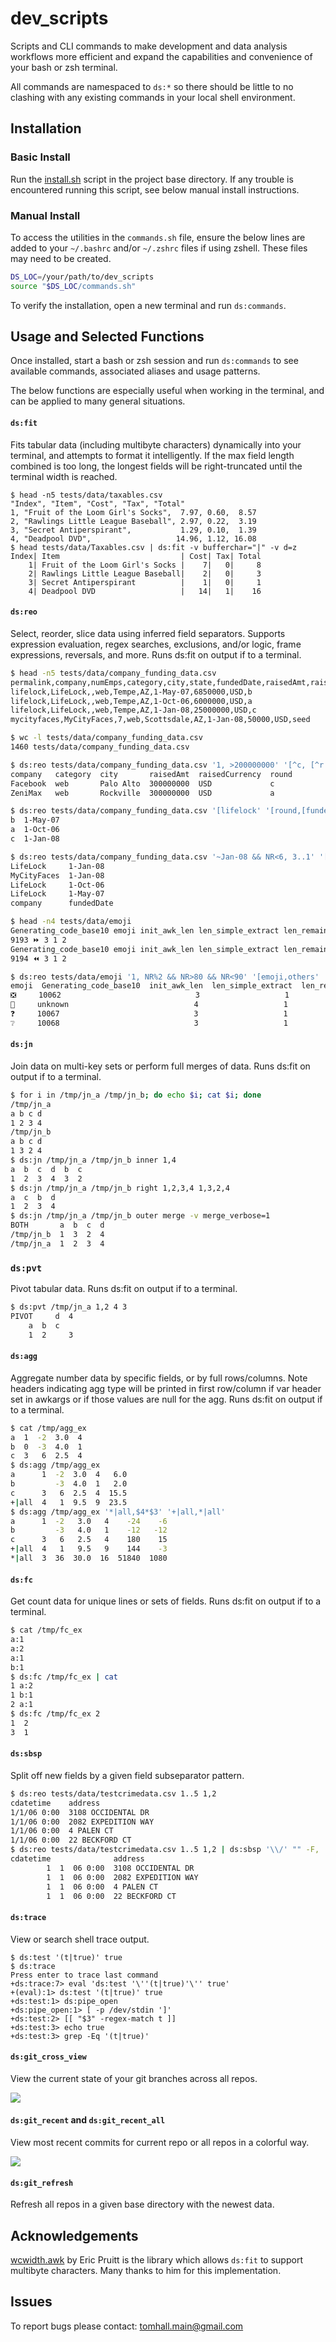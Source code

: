 
# dev_scripts

Scripts and CLI commands to make development and data analysis workflows more efficient and expand the capabilities and convenience of your bash or zsh terminal.

All commands are namespaced to `ds:*` so there should be little to no clashing with any existing commands in your local shell environment.


## Installation

### Basic Install

Run the [install.sh](https://github.com/tomhallmain/dev_scripts/blob/master/install.sh) script in the project base directory. If any trouble is encountered running this script, see below manual install instructions.

### Manual Install

To access the utilities in the `commands.sh` file, ensure the below lines are added to your `~/.bashrc` and/or `~/.zshrc` files if using zshell. These files may need to be created.

```bash
DS_LOC=/your/path/to/dev_scripts
source "$DS_LOC/commands.sh"
```

To verify the installation, open a new terminal and run `ds:commands`.


## Usage and Selected Functions

Once installed, start a bash or zsh session and run `ds:commands` to see available commands, associated aliases and usage patterns.

The below functions are especially useful when working in the terminal, and can be applied to many general situations.

#### `ds:fit`

Fits tabular data (including multibyte characters) dynamically into your terminal, and attempts to format it intelligently. If the max field length combined is too long, the longest fields will be right-truncated until the terminal width is reached.

```
$ head -n5 tests/data/taxables.csv
"Index", "Item", "Cost", "Tax", "Total"
1, "Fruit of the Loom Girl's Socks",  7.97, 0.60,  8.57
2, "Rawlings Little League Baseball", 2.97, 0.22,  3.19
3, "Secret Antiperspirant",           1.29, 0.10,  1.39
4, "Deadpool DVD",                   14.96, 1.12, 16.08
$ head tests/data/Taxables.csv | ds:fit -v bufferchar="|" -v d=z
Index| Item                           | Cost| Tax| Total
    1| Fruit of the Loom Girl's Socks |    7|   0|     8
    2| Rawlings Little League Baseball|    2|   0|     3
    3| Secret Antiperspirant          |    1|   0|     1
    4| Deadpool DVD                   |   14|   1|    16
```

#### `ds:reo`

Select, reorder, slice data using inferred field separators. Supports expression evaluation, regex searches, exclusions, and/or logic, frame expressions, reversals, and more. Runs ds:fit on output if to a terminal.

```bash
$ head -n5 tests/data/company_funding_data.csv
permalink,company,numEmps,category,city,state,fundedDate,raisedAmt,raisedCurrency,round
lifelock,LifeLock,,web,Tempe,AZ,1-May-07,6850000,USD,b
lifelock,LifeLock,,web,Tempe,AZ,1-Oct-06,6000000,USD,a
lifelock,LifeLock,,web,Tempe,AZ,1-Jan-08,25000000,USD,c
mycityfaces,MyCityFaces,7,web,Scottsdale,AZ,1-Jan-08,50000,USD,seed

$ wc -l tests/data/company_funding_data.csv
1460 tests/data/company_funding_data.csv

$ ds:reo tests/data/company_funding_data.csv '1, >200000000' '[^c, [^r'
company   category  city       raisedAmt  raisedCurrency  round
Facebook  web       Palo Alto  300000000  USD             c
ZeniMax   web       Rockville  300000000  USD             a

$ ds:reo tests/data/company_funding_data.csv '[lifelock' '[round,[funded'
b  1-May-07
a  1-Oct-06
c  1-Jan-08

$ ds:reo tests/data/company_funding_data.csv '~Jan-08 && NR<6, 3..1' '[company,~Jan-08'
LifeLock     1-Jan-08
MyCityFaces  1-Jan-08
LifeLock     1-Oct-06
LifeLock     1-May-07
company      fundedDate

$ head -n4 tests/data/emoji
Generating_code_base10 emoji init_awk_len len_simple_extract len_remaining
9193 ⏩ 3 1 2
Generating_code_base10 emoji init_awk_len len_simple_extract len_remaining
9194 ⏪ 3 1 2

$ ds:reo tests/data/emoji '1, NR%2 && NR>80 && NR<90' '[emoji,others'
emoji  Generating_code_base10  init_awk_len  len_simple_extract  len_remaining
❎     10062                              3                   1              2
🚧     unknown                            4                   1              3
❓     10067                              3                   1              2
❔     10068                              3                   1              2
```

#### `ds:jn`

Join data on multi-key sets or perform full merges of data. Runs ds:fit on output if to a terminal.

```bash
$ for i in /tmp/jn_a /tmp/jn_b; do echo $i; cat $i; done
/tmp/jn_a
a b c d
1 2 3 4
/tmp/jn_b
a b c d
1 3 2 4
$ ds:jn /tmp/jn_a /tmp/jn_b inner 1,4
a  b  c  d  b  c
1  2  3  4  3  2
$ ds:jn /tmp/jn_a /tmp/jn_b right 1,2,3,4 1,3,2,4
a  c  b  d
1  2  3  4
$ ds:jn /tmp/jn_a /tmp/jn_b outer merge -v merge_verbose=1
BOTH       a  b  c  d
/tmp/jn_b  1  3  2  4
/tmp/jn_a  1  2  3  4
```

### `ds:pvt`

Pivot tabular data. Runs ds:fit on output if to a terminal.

```bash
$ ds:pvt /tmp/jn_a 1,2 4 3
PIVOT     d  4
    a  b  c
    1  2     3
```

#### `ds:agg`

Aggregate number data by specific fields, or by full rows/columns. Note headers indicating agg type will be printed in first row/column if var header set in awkargs or if those values are null for the agg. Runs ds:fit on output if to a terminal.

```bash
$ cat /tmp/agg_ex
a  1  -2  3.0  4
b  0  -3  4.0  1
c  3   6  2.5  4
$ ds:agg /tmp/agg_ex
a      1  -2  3.0  4   6.0
b         -3  4.0  1   2.0
c      3   6  2.5  4  15.5
+|all  4   1  9.5  9  23.5
$ ds:agg /tmp/agg_ex '*|all,$4*$3' '+|all,*|all'
a      1  -2   3.0   4    -24    -6
b         -3   4.0   1    -12   -12
c      3   6   2.5   4    180    15
+|all  4   1   9.5   9    144    -3
*|all  3  36  30.0  16  51840  1080
```

#### `ds:fc`

Get count data for unique lines or sets of fields. Runs ds:fit on output if to a terminal.

```bash
$ cat /tmp/fc_ex
a:1
a:2
a:1
b:1
$ ds:fc /tmp/fc_ex | cat
1 a:2
1 b:1
2 a:1
$ ds:fc /tmp/fc_ex 2
1  2
3  1
```

#### `ds:sbsp`

Split off new fields by a given field subseparator pattern.

```bash
$ ds:reo tests/data/testcrimedata.csv 1..5 1,2
cdatetime    address
1/1/06 0:00  3108 OCCIDENTAL DR
1/1/06 0:00  2082 EXPEDITION WAY
1/1/06 0:00  4 PALEN CT
1/1/06 0:00  22 BECKFORD CT
$ ds:reo tests/data/testcrimedata.csv 1..5 1,2 | ds:sbsp '\\/' "" -F, | ds:fit
cdatetime              address
        1  1  06 0:00  3108 OCCIDENTAL DR
        1  1  06 0:00  2082 EXPEDITION WAY
        1  1  06 0:00  4 PALEN CT
        1  1  06 0:00  22 BECKFORD CT
```

#### `ds:trace`

View or search shell trace output.

```
$ ds:test '(t|true)' true
$ ds:trace
Press enter to trace last command
+ds:trace:7> eval 'ds:test '\''(t|true)'\'' true'
+(eval):1> ds:test '(t|true)' true
+ds:test:1> ds:pipe_open
+ds:pipe_open:1> [ -p /dev/stdin ']'
+ds:test:2> [[ "$3" -regex-match t ]]
+ds:test:3> echo true
+ds:test:3> grep -Eq '(t|true)'
```

#### `ds:git_cross_view`

View the current state of your git branches across all repos.

![](https://github.com/tomhallmain/dev_scripts/blob/master/assets/gcv_ex.png?raw=true)

#### `ds:git_recent` and `ds:git_recent_all`

View most recent commits for current repo or all repos in a colorful way.

![](https://github.com/tomhallmain/dev_scripts/blob/master/assets/gr_gra_ex.png?raw=true)

#### `ds:git_refresh`

Refresh all repos in a given base directory with the newest data.

## Acknowledgements

[wcwidth.awk](https://github.com/ericpruitt/wcwidth.awk) by Eric Pruitt is the library which allows `ds:fit` to support multibyte characters. Many thanks to him for this implementation.

## Issues

To report bugs please contact: tomhall.main@gmail.com
